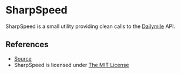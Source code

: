 SharpSpeed
=============

SharpSpeed is a small utility providing clean calls to the [Dailymile](http://dailymile.com/) API.

References
----------

* [Source](http://github.com/spaetzel/sharpseed)
* SharpSpeed is licensed under [The MIT License](http://opensource.org/licenses/mit-license.php)